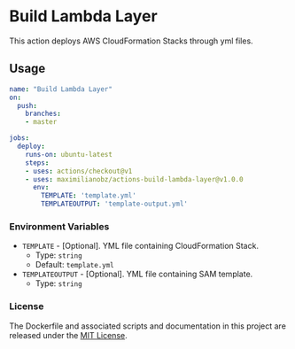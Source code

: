 # Build Lambda Layer

This action deploys AWS CloudFormation Stacks through yml files.

## Usage

```yml
name: "Build Lambda Layer"
on: 
  push:
    branches:
    - master

jobs:
  deploy:
    runs-on: ubuntu-latest
    steps:
    - uses: actions/checkout@v1
    - uses: maximilianobz/actions-build-lambda-layer@v1.0.0
      env:
        TEMPLATE: 'template.yml'
        TEMPLATEOUTPUT: 'template-output.yml'

```

### Environment Variables

* `TEMPLATE` - [Optional]. YML file containing CloudFormation Stack.
  * Type: `string`
  * Default: `template.yml`
* `TEMPLATEOUTPUT` - [Optional]. YML file containing SAM template.
  * Type: `string`



### License

The Dockerfile and associated scripts and documentation in this project are released under the [MIT License](LICENSE).

